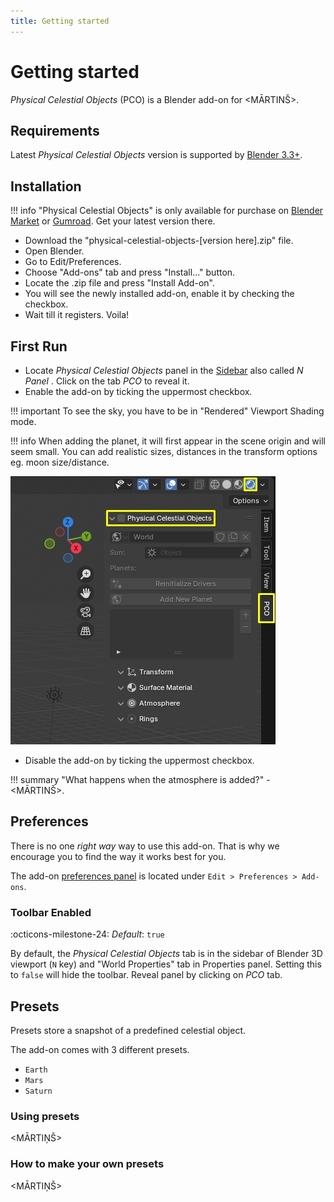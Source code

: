 ```yaml
---
title: Getting started
---
```


# Getting started

_Physical Celestial Objects_ (PCO) is a Blender add-on for <MĀRTINŠ>.

## Requirements
Latest _Physical Celestial Objects_ version is supported by [Blender 3.3+](https://www.blender.org/).

## Installation

!!! info
    "Physical Celestial Objects" is only available for purchase on
    [Blender Market](https://blendermarket.com/products/physical-celestial-objects) or [Gumroad](https://martinsh.gumroad.com/l/physical-celestial-objects).
    Get your latest version there.

- Download the "physical-celestial-objects-[version here].zip" file.
- Open Blender.
- Go to Edit/Preferences. 
- Choose "Add-ons" tab and press "Install..." button. 
- Locate the .zip file and press "Install Add-on".
- You will see the newly installed add-on, enable it by checking the checkbox. 
- Wait till it registers. Voila!

## First Run
- Locate _Physical Celestial Objects_ panel in the [Sidebar](https://docs.blender.org/manual/en/latest/interface/window_system/regions.html#sidebar)
also called _N Panel_ . Click on the tab _PCO_ to reveal it.
- Enable the add-on by ticking the uppermost checkbox.

!!! important
    To see the sky, you have to be in "Rendered" Viewport Shading mode.

!!! info
    When adding the planet, it will first appear in the scene origin and will seem small. You can add realistic sizes, distances in the transform options eg. moon size/distance.

[![Enable PSA](img/ENABLE_PCO_v020.jpg)](img/ENABLE_PCO_v020.jpg)

- Disable the add-on by ticking the uppermost checkbox.

!!! summary "What happens when the atmosphere is added?"
    - <MĀRTINŠ>.

## Preferences
There is no one _right way_ way to use this add-on. That is why we encourage you to find the way
it works best for you. 

The add-on [preferences panel](img/UI/UI_preferences.jpg) is located under
`Edit > Preferences > Add-ons`.

### Toolbar Enabled
:octicons-milestone-24: _Default_: `true`

By default, the _Physical Celestial Objects_ tab is in the sidebar of Blender 3D viewport (`N` key) and "World Properties" tab in
Properties panel. Setting this to `false` will hide the toolbar. Reveal panel by clicking on _PCO_ tab. 

## Presets
Presets store a snapshot of a predefined celestial object.

<add preset picture>

The add-on comes with 3 different presets.

- `Earth`
- `Mars`
- `Saturn`

### Using presets

<MĀRTIŅŠ>        

### How to make your own presets

<MĀRTIŅŠ>        
